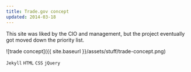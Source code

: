 ```yaml
---
title: Trade.gov concept
updated: 2014-03-18 
---
```


This site was liked by the CIO and management, but the project eventually got moved down the priority list.

![trade concept]({{ site.baseurl }}/assets/stuff/trade-concept.png)

`Jekyll` `HTML` `CSS` `jQuery`